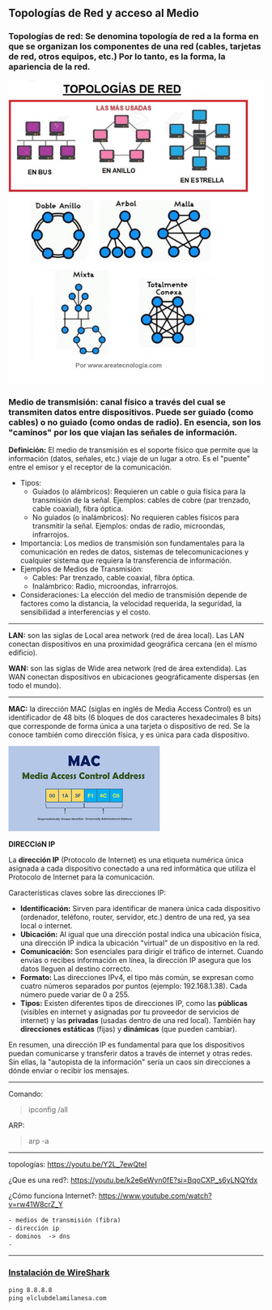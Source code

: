 ## Topologías de Red y acceso al Medio

### **Topologías de red:** Se denomina topología de red a la forma en que se organizan los componentes de una red (cables, tarjetas de red, otros equipos, etc.) Por lo tanto, es la forma, la apariencia de la red.

![image](../img/topologia.png)

### **Medio de transmisión**: canal físico a través del cual se transmiten datos entre dispositivos. Puede ser guiado (como cables) o no guiado (como ondas de radio). En esencia, son los "caminos" por los que viajan las señales de información.


**Definición:**    El medio de transmisión es el soporte físico que permite que la información (datos, señales, etc.) viaje de un lugar a otro. Es el "puente" entre el emisor y el receptor de la comunicación. 
- Tipos:
    * Guiados (o alámbricos): Requieren un cable o guía física para la transmisión de la señal. Ejemplos: cables de cobre (par trenzado, cable coaxial), fibra óptica. 
    * No guiados (o inalámbricos): No requieren cables físicos para transmitir la señal. Ejemplos: ondas de radio, microondas, infrarrojos. 
- Importancia:
    Los medios de transmisión son fundamentales para la comunicación en redes de datos, sistemas de telecomunicaciones y cualquier sistema que requiera la transferencia de información. 
- Ejemplos de Medios de Transmisión:
    * Cables: Par trenzado, cable coaxial, fibra óptica. 
    * Inalámbrico: Radio, microondas, infrarrojos. 
- Consideraciones:
    La elección del medio de transmisión depende de factores como la distancia, la velocidad requerida, la seguridad, la sensibilidad a interferencias y el costo. 

___

**LAN:** son las siglas de Local area network (red de área local). Las LAN conectan dispositivos en una proximidad geográfica cercana (en el mismo edificio).

**WAN:** son las siglas de Wide area network (red de área extendida). Las WAN conectan dispositivos en ubicaciones geográficamente dispersas (en todo el mundo).
___

**MAC:**  la dirección MAC (siglas en inglés de Media Access Control) es un identificador de 48 bits (6 bloques de dos caracteres hexadecimales 8 bits) que corresponde de forma única a una tarjeta o dispositivo de red. Se la conoce también como dirección física, y es única para cada dispositivo.

![image](../img/mac.png)

**DIRECCIóN IP**

La **dirección IP** (Protocolo de Internet) es una etiqueta numérica única asignada a cada dispositivo conectado a una red informática que utiliza el Protocolo de Internet para la comunicación. 

Características claves sobre las direcciones IP:

* **Identificación:** Sirven para identificar de manera única cada dispositivo (ordenador, teléfono, router, servidor, etc.) dentro de una red, ya sea local o internet.
* **Ubicación:** Al igual que una dirección postal indica una ubicación física, una dirección IP indica la ubicación "virtual" de un dispositivo en la red.
* **Comunicación:** Son esenciales para dirigir el tráfico de internet. Cuando envías o recibes información en línea, la dirección IP asegura que los datos lleguen al destino correcto.
* **Formato:** Las direcciones IPv4, el tipo más común, se expresan como cuatro números separados por puntos (ejemplo: 192.168.1.38). Cada número puede variar de 0 a 255.
* **Tipos:** Existen diferentes tipos de direcciones IP, como las **públicas** (visibles en internet y asignadas por tu proveedor de servicios de internet) y las **privadas** (usadas dentro de una red local). También hay **direcciones estáticas** (fijas) y **dinámicas** (que pueden cambiar).

En resumen, una dirección IP es fundamental para que los dispositivos puedan comunicarse y transferir datos a través de internet y otras redes. Sin ellas, la "autopista de la información" sería un caos sin direcciones a dónde enviar o recibir los mensajes.
___

Comando: 
> ipconfig /all

ARP: 
> arp -a

---
topologías: https://youtu.be/Y2L_7ewQteI

¿Que es una red?: https://youtu.be/k2e6eWyn0fE?si=BqoCXP_s6yLNQYdx

¿Cómo funciona Internet?: https://www.youtube.com/watch?v=rw41W8crZ_Y

    - medios de transmisión (fibra) 
    - dirección ip 
    - dominos  -> dns
    - 
---
### [Instalación de WireShark](https://www.wireshark.org/)

    ping 8.8.8.8
    ping elclubdelamilanesa.com



